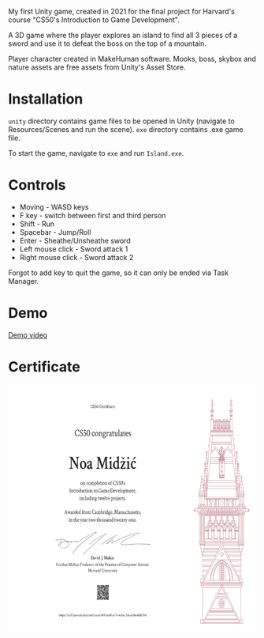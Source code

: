 My first Unity game, created in 2021 for the final project for Harvard's course "CS50's Introduction to Game Development".

A 3D game where the player explores an island to find all 3 pieces of a sword and use it to defeat the boss on the top of a mountain.

Player character created in MakeHuman software.
Mooks, boss, skybox and nature assets are free assets from Unity's Asset Store.

# Installation

`unity` directory contains game files to be opened in Unity (navigate to Resources/Scenes and run the scene).
`exe` directory contains .exe game file.

To start the game, navigate to `exe` and run `Island.exe`.

# Controls

- Moving - WASD keys
- F key - switch between first and third person
- Shift - Run
- Spacebar - Jump/Roll
- Enter - Sheathe/Unsheathe sword
- Left mouse click - Sword attack 1
- Right mouse click - Sword attack 2

Forgot to add key to quit the game, so it can only be ended via Task Manager.

# Demo

[Demo video](https://www.dropbox.com/s/wbkl46dd70ym5am/island_prototype_demo.mp4?dl=0)

# Certificate

<img src="./CS50G.png" height="500">
